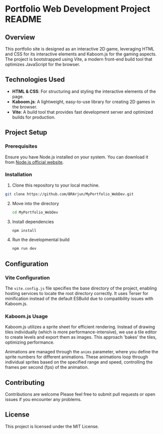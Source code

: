 # Portfolio Web Development Project README

## Overview

This portfolio site is designed as an interactive 2D game, leveraging HTML and CSS for its interactive elements and Kaboom.js for the gaming aspects. The project is bootstrapped using Vite, a modern front-end build tool that optimizes JavaScript for the browser.

## Technologies Used

- **HTML & CSS**: For structuring and styling the interactive elements of the page.
- **Kaboom.js**: A lightweight, easy-to-use library for creating 2D games in the browser.
- **Vite**: A build tool that provides fast development server and optimized builds for production.

## Project Setup

### Prerequisites

Ensure you have Node.js installed on your system. You can download it from [Node.js official website](https://nodejs.org).

### Installation

1. Clone this repository to your local machine.
``` bash
git clone https://github.com/BRArjun/MyPortfolio_WebDev.git
```
2. Move into the directory
   ``` bash
   cd MyPortfolio_WebDev
   ```
3. Install dependencies
   ``` bash
   npm install
   ```
4. Run the developmental build
   ```bash
   npm run dev
   ```

## Configuration

### Vite Configuration

The `vite.config.js` file specifies the base directory of the project, enabling hosting services to locate the root directory correctly. It uses Terser for minification instead of the default ESBuild due to compatibility issues with Kaboom.js.

### Kaboom.js Usage

Kaboom.js utilizes a sprite sheet for efficient rendering. Instead of drawing tiles individually (which is more performance-intensive), we use a tile editor to create levels and export them as images. This approach 'bakes' the tiles, optimizing performance.

Animations are managed through the `anims` parameter, where you define the sprite numbers for different animations. These animations loop through individual sprites based on the specified range and speed, controlling the frames per second (fps) of the animation.

## Contributing

Contributions are welcome Please feel free to submit pull requests or open issues if you encounter any problems.

## License

This project is licensed under the MIT License.

